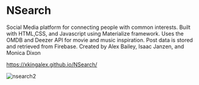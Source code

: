 # NSearch

Social Media platform for connecting people with common interests. Built with HTML,CSS, and Javascript using Materialize framework. Uses the OMDB and Deezer API for movie and music inspiration. Post data is stored and retrieved from Firebase.
Created by Alex Bailey, Isaac Janzen, and Monica Dixon

https://xkingalex.github.io/NSearch/

![nsearch2](https://user-images.githubusercontent.com/51139840/68093747-839d0f00-fe5e-11e9-984b-ba2f8ebebe0e.gif)


